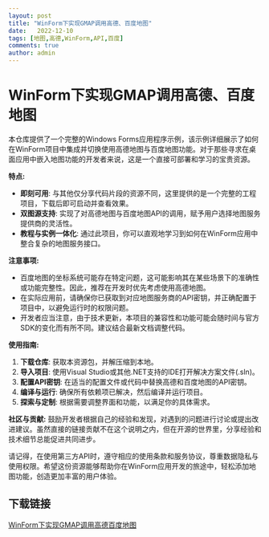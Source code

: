 ```yaml
---
layout: post
title: "WinForm下实现GMAP调用高德、百度地图"
date:   2022-12-10
tags: [地图,高德,WinForm,API,百度]
comments: true
author: admin
---
```

# WinForm下实现GMAP调用高德、百度地图

本仓库提供了一个完整的Windows Forms应用程序示例，该示例详细展示了如何在WinForm项目中集成并切换使用高德地图与百度地图功能。对于那些寻求在桌面应用中嵌入地图功能的开发者来说，这是一个直接可部署和学习的宝贵资源。

**特点:**
- **即刻可用**: 与其他仅分享代码片段的资源不同，这里提供的是一个完整的工程项目，下载后即可启动并查看效果。
- **双图源支持**: 实现了对高德地图与百度地图API的调用，赋予用户选择地图服务提供商的灵活性。
- **教程与实例一体化**: 通过此项目，你可以直观地学习到如何在WinForm应用中整合复杂的地图服务接口。

**注意事项:**
- 百度地图的坐标系统可能存在特定问题，这可能影响其在某些场景下的准确性或功能完整性。因此，推荐在开发时优先考虑使用高德地图。
- 在实际应用前，请确保你已获取到对应地图服务商的API密钥，并正确配置于项目中，以避免运行时的权限问题。
- 开发者应当注意，由于技术更新，本项目的兼容性和功能可能会随时间与官方SDK的变化而有所不同。建议结合最新文档调整代码。

**使用指南:**
1. **下载仓库**: 获取本资源包，并解压缩到本地。
2. **导入项目**: 使用Visual Studio或其他.NET支持的IDE打开解决方案文件(.sln)。
3. **配置API密钥**: 在适当的配置文件或代码中替换高德和百度地图的API密钥。
4. **编译与运行**: 确保所有依赖项已解决，然后编译并运行项目。
5. **探索与定制**: 根据需要调整界面和功能，以满足你的具体需求。

**社区与贡献:**
鼓励开发者根据自己的经验和发现，对遇到的问题进行讨论或提出改进建议。虽然直接的链接贡献不在这个说明之内，但在开源的世界里，分享经验和技术细节总能促进共同进步。

请记得，在使用第三方API时，遵守相应的使用条款和服务协议，尊重数据隐私与使用权限。希望这份资源能够帮助你在WinForm应用开发的旅途中，轻松添加地图功能，创造更加丰富的用户体验。

## 下载链接

[WinForm下实现GMAP调用高德百度地图](https://pan.quark.cn/s/1acdab4aec4e)